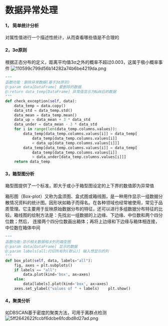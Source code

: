 # 数据异常处理

#### 1， 简单统计分析  ####
 对属性值进行一个描述性统计，从而查看哪些值是不合理的
#### 2，3σ原则  ####
 根据正态分布的定义，距离平均值3σ之外的概率不超过0.003，这属于极小概率事件
 ![110599c799d56b14282a74b6be4219da.png](en-resource://database/582:0)
```python
"""
函数功能：删除异常数据(基于3σ原则)
@:param data[DataFrame] 要删除的数据
@:return data_temp[DataFrame] 异常值显示为NaN后的数据
"""
def check_exception(self, data):    
    data_temp = data.copy()    
    data_std = data_temp.std()    
    data_mean = data_temp.mean()    
    data_up = data_mean + 3 * data_std    
    data_under = data_mean - 3 * data_std    
    for i in range(len(data_temp.columns.values)):        
        data_temp[data_temp.columns.values[i]] = data_temp[
            data_temp[data_temp.columns.values[i]] 
            < data_up[data_temp.columns.values[i]]]        
        data_temp[data_temp.columns.values[i]] = data_temp[
            data_temp[data_temp.columns.values[i]] 
            > data_under[data_temp.columns.values[i]]]    
    return data_temp
```
#### 3，箱型图分析  ####
箱型图提供了一个标准，即大于或小于箱型图设定的上下界的数值即为异常值
    
箱形图（Box-plot）又称为盒须图、盒式图或箱线图，是一种用作显示一组数据分散情况资料的统计图。因形状如箱子而得名。在各种领域也经常被使用，常见于品质管理。它主要用于反映原始数据分布的特征，还可以进行多组数据分布特征的比 较。箱线图的绘制方法是：先找出一组数据的上边缘、下边缘、中位数和两个四分位数；然后， 连接两个四分位数画出箱体；再将上边缘和下边缘与箱体相连接，中位数在箱体中间

```python
"""
函数功能:显示相关数据相关列的箱型图
@:param data[DataFrame] 显示的数据
@:param labels[all:打印所有列(默认)] 输入想显示的列
"""
def box_plot(self, data, labels="all"):    
    fig, axes = plt.subplots()    
    if labels == "all":        
        data.plot(kind='box', ax=axes)    
    else:        
        data[labels].plot(kind='box', ax=axes)    
    axes.set_ylabel("values of " + labels)    plt.show()
```

#### 4，聚类分析  ####
如DBSCAN基于密度的聚类方法，可用于离群点检测
![5ff2642622fccbf6dcbe6fcdbd8d27ad.png](en-resource://database/584:0)
